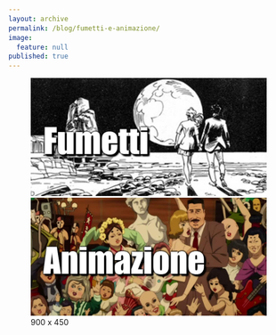 ```yaml
---
layout: archive
permalink: /blog/fumetti-e-animazione/
image: 
  feature: null
published: true
---
```

<figure class="half">
  <a href="#"><img src="/images/fumettigrande.jpg"></a>
  <a href="#"><img src="/images/animazionegrande.jpg"></a>
  <figcaption>900 x 450</figcaption>
</figure>